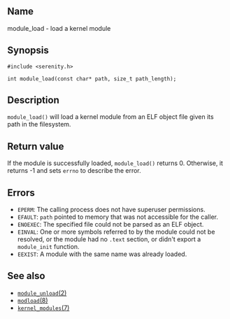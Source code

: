 ## Name

module\_load - load a kernel module

## Synopsis

```**c++
#include <serenity.h>

int module_load(const char* path, size_t path_length);
```

## Description

`module_load()` will load a kernel module from an ELF object file given its
path in the filesystem.

## Return value

If the module is successfully loaded, `module_load()` returns 0. Otherwise, it
returns -1 and sets `errno` to describe the error.

## Errors

* `EPERM`: The calling process does not have superuser permissions.
* `EFAULT`: `path` pointed to memory that was not accessible for the caller.
* `ENOEXEC`: The specified file could not be parsed as an ELF object.
* `EINVAL`: One or more symbols referred to by the module could not be resolved, or the module had no `.text` section, or didn't export a `module_init` function.
* `EEXIST`: A module with the same name was already loaded.

## See also

* [`module_unload`(2)](module_unload.md)
* [`modload`(8)](../man8/modload.md)
* [`kernel_modules`(7)](../man7/kernel_modules.md)
